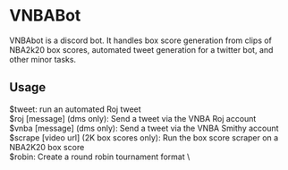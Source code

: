 # VNBABot

VNBAbot is a discord bot.  It handles box score generation from clips of NBA2k20 box scores, automated tweet generation for a twitter bot, and other minor tasks.

## Usage

  $tweet: run an automated Roj tweet \
  $roj [message] (dms only): Send a tweet via the VNBA Roj account \
  $vnba [message] (dms only): Send a tweet via the VNBA Smithy account \
  $scrape [video url] (2K box scores only): Run the box score scraper on a NBA2K20 box score \
  $robin: Create a round robin tournament format \
